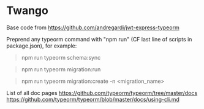 # Twango

Base code from https://github.com/andregardi/jwt-express-typeorm

Preprend any typeorm command with "npm run" (CF last line of scripts in package.json), for example: 

> npm run typeorm schema:sync

> npm run typeorm migration:run

> npm run typeorm migration:create -n <migration_name> 

List of all doc pages
https://github.com/typeorm/typeorm/tree/master/docs
https://github.com/typeorm/typeorm/blob/master/docs/using-cli.md
